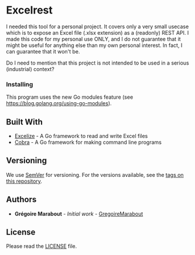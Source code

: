 # Excelrest

I needed this tool for a personal project. It covers only a very small usecase which is to expose an Excel file (.xlsx extension) as a (readonly) REST API.
I made this code for my personal use ONLY, and I do not guarantee that it might be useful for anything else than my own personal interest.
In fact, I can guarantee that it won't be.

Do I need to mention that this project is not intended to be used in a serious (industrial) context? 

### Installing

This program uses the new Go modules feature (see https://blog.golang.org/using-go-modules).

## Built With

* [Excelize](https://github.com/360EntSecGroup-Skylar/excelize) - A Go framework to read and write Excel files
* [Cobra](https://github.com/spf13/cobra) - A Go framework for making command line programs 

## Versioning

We use [SemVer](http://semver.org/) for versioning. For the versions available, see the [tags on this repository](https://github.com/your/project/tags). 

## Authors

* **Grégoire Marabout** - *Initial work* - [GregoireMarabout](https://github.com/gmarabout)

## License

Please read the [LICENSE](LICENSE) file.
